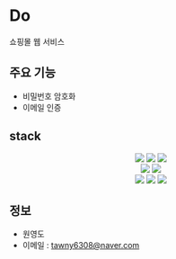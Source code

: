 # Do
쇼핑몰 웹 서비스

## 주요 기능
- 비밀번호 암호화
- 이메일 인증

## stack
<div align="center">
	<img src="https://img.shields.io/badge/Spring Boot-#00FF00?style=flat&logo=Spring Boot&logoColor=white"/>
	<img src="https://img.shields.io/badge/Java-black?style=flat&logo=Java&logoColor=white"/>
	<img src="https://img.shields.io/badge/MYSQL-blue?style=flat&logo=MYSQL&logoColor=white"/> <br>
	<img src="https://img.shields.io/badge/JSTL-%234169E1?style=flat&logo=JSTL&logoColor=white"/>
	<img src="https://img.shields.io/badge/AWS-yellow?style=flat&logo=AWS&logoColor=white" /> <br>
	<img src="https://img.shields.io/badge/HTML-darkorange?style=flat&logo=HTML&logoColor=white" />
	<img src="https://img.shields.io/badge/CSS-skyblue?style=flat&logo=CSS&logoColor=white" />
	<img src="https://img.shields.io/badge/JavaScript-%2300FF00?style=flat&logo=JavaScript&logoColor=white"/>
</div>

## 정보 
- 원영도
- 이메일 : tawny6308@naver.com



